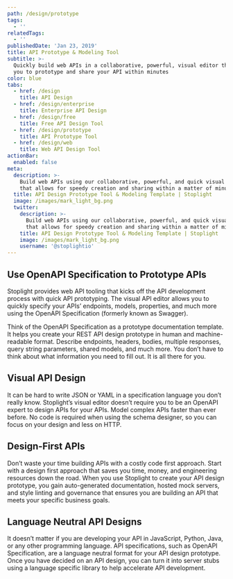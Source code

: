```yaml
---
path: /design/prototype
tags:
  - ''
relatedTags:
  - ''
publishedDate: 'Jan 23, 2019'
title: API Prototype & Modeling Tool
subtitle: >-
  Quickly build web APIs in a collaborative, powerful, visual editor that allows
  you to prototype and share your API within minutes
color: blue
tabs:
  - href: /design
    title: API Design
  - href: /design/enterprise
    title: Enterprise API Design
  - href: /design/free
    title: Free API Design Tool
  - href: /design/prototype
    title: API Prototype Tool
  - href: /design/web
    title: Web API Design Tool
actionBar:
  enabled: false
meta:
  description: >-
    Build web APIs using our collaborative, powerful, and quick visual editor
    that allows for speedy creation and sharing within a matter of minutes
  title: API Design Prototype Tool & Modeling Template | Stoplight
  image: /images/mark_light_bg.png
  twitter:
    description: >-
      Build web APIs using our collaborative, powerful, and quick visual editor
      that allows for speedy creation and sharing within a matter of minutes
    title: API Design Prototype Tool & Modeling Template | Stoplight
    image: /images/mark_light_bg.png
    username: '@stoplightio'
---
```


## Use OpenAPI Specification to Prototype APIs

Stoplight provides web API tooling that kicks off the API development process with quick API prototyping. The visual API editor allows you to quickly specify your APIs’ endpoints, models, properties, and much more using the OpenAPI Specification (formerly known as Swagger).

Think of the OpenAPI Specification as a prototype documentation template. It helps you create your REST API design prototype in human and machine-readable format. Describe endpoints, headers, bodies, multiple responses, query string parameters, shared models, and much more. You don’t have to think about what information you need to fill out. It is all there for you.

## Visual API Design

It can be hard to write JSON or YAML in a specification language you don’t really know. Stoplight’s visual editor doesn’t require you to be an OpenAPI expert to design APIs for your APIs. Model complex APIs faster than ever before. No code is required when using the schema designer, so you can focus on your design and less on HTTP.

## Design-First APIs

Don’t waste your time building APIs with a costly code first approach. Start with a design first approach that saves you time, money, and engineering resources down the road. When you use Stoplight to create your API design prototype, you gain auto-generated documentation, hosted mock servers, and style linting and governance that ensures you are building an API that meets your specific business goals.

## Language Neutral API Designs

It doesn’t matter if you are developing your API in JavaScript, Python, Java, or any other programming language. API specifications, such as OpenAPI Specification, are a language neutral format for your API design prototype. Once you have decided on an API design, you can turn it into server stubs using a language specific library to help accelerate API development.
